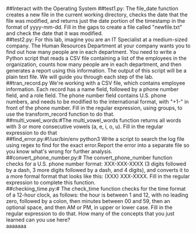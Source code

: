 ##Interact with the Operating System
##test1.py: The file_date function creates a new file in the current working directory, checks the date that the file was modified, and returns just the date portion of the timestamp in the format of yyyy-mm-dd. Fill in the gaps to create a file called "newfile.txt" and check the date that it was modified.<br>
##test2.py: For this lab, imagine you are an IT Specialist at a medium-sized company. The Human Resources Department at your company wants you to find out how many people are in each department. You need to write a Python script that reads a CSV file containing a list of the employees in the organization, counts how many people are in each department, and then generates a report using this information. The output of this script will be a plain text file. We will guide you through each step of the lab.<br>
##tran_record.py We're working with a CSV file, which contains employee information. Each record has a name field, followed by a phone number field, and a role field. The phone number field contains U.S. phone numbers, and needs to be modified to the international format, with "+1-" in front of the phone number. Fill in the regular expression, using groups, to use the transform_record function to do that.<br>
##multi_vowel_words:#The multi_vowel_words function returns all words with 3 or more consecutive vowels (a, e, i, o, u). Fill in the regular expression to do that<br>
##find_error.py:#!/usr/bin/env python3 Write a script to search the log file using regex to find for the exact error.Report the error into a separate file so you know what's wrong for further analysis.<br>
##convert_phone_number.py:# The convert_phone_number function checks for a U.S. phone number format: XXX-XXX-XXXX (3 digits followed by a dash, 3 more digits followed by a dash, and 4 digits), and converts it to a more formal format that looks like this: (XXX) XXX-XXXX. Fill in the regular expression to complete this function.<br>
##checking_time.py:# The check_time function checks for the time format of a 12-hour clock, as follows: the hour is between 1 and 12, with no leading zero, followed by a colon, then minutes between 00 and 59, then an optional space, and then AM or PM, in upper or lower case. Fill in the regular expression to do that. How many of the concepts that you just learned can you use here?<br>
aaaaaaa